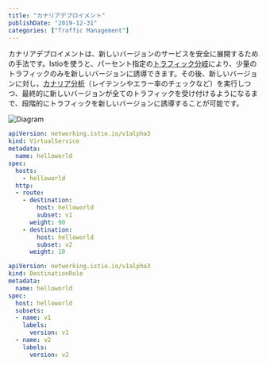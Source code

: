```yaml
---
title: "カナリアデプロイメント"
publishDate: "2019-12-31"
categories: ["Traffic Management"]
---
```



カナリアデプロイメントは、新しいバージョンのサービスを安全に展開するための手法です。Istioを使うと、パーセント指定の[トラフィック分岐](https://istio.io/docs/concepts/traffic-management/#routing-versions)により、少量のトラフィックのみを新しいバージョンに誘導できます。その後、新しいバージョンに対し，[カナリア分析](https://cloud.google.com/blog/products/devops-sre/canary-analysis-lessons-learned-and-best-practices-from-google-and-waze)（レイテンシやエラー率のチェックなど）を実行しつつ、最終的に新しいバージョンが全てのトラフィックを受け付けるようになるまで、段階的にトラフィックを新しいバージョンに誘導することが可能です。

![Diagram](/images/canary_diagram.png)

```YAML
apiVersion: networking.istio.io/v1alpha3
kind: VirtualService
metadata:
  name: helloworld
spec:
  hosts:
    - helloworld
  http:
  - route:
    - destination:
        host: helloworld
        subset: v1
      weight: 90
    - destination:
        host: helloworld
        subset: v2
      weight: 10
```

```YAML
apiVersion: networking.istio.io/v1alpha3
kind: DestinationRule
metadata:
  name: helloworld
spec:
  host: helloworld
  subsets:
  - name: v1
    labels:
      version: v1
  - name: v2
    labels:
      version: v2
```
